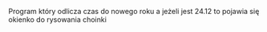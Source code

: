 Program który odlicza czas do nowego roku a 
jeżeli jest 24.12 to pojawia się okienko do rysowania choinki
